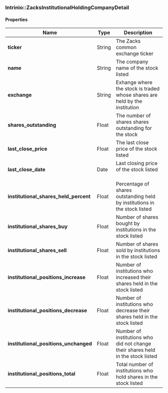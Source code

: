 

[//]: # (CLASS:Intrinio::ZacksInstitutionalHoldingCompanyDetail)

[//]: # (KIND:object)

### Intrinio::ZacksInstitutionalHoldingCompanyDetail

#### Properties

[//]: # (START_DEFINITION)

Name | Type | Description
------------ | ------------- | -------------
**ticker** | String | The Zacks common exchange ticker &nbsp;
**name** | String | The company name of the stock listed &nbsp;
**exchange** | String | Exhange where the stock is traded whose shares are held by the institution &nbsp;
**shares_outstanding** | Float | The number of shares shares outstanding for the stock &nbsp;
**last_close_price** | Float | The last close price of the stock listed &nbsp;
**last_close_date** | Date | Last closing price of the stock listed &nbsp;
**institutional_shares_held_percent** | Float | Percentage of shares outstanding held by institutions in the stock listed &nbsp;
**institutional_shares_buy** | Float | Number of shares bought by institutions in the stock listed &nbsp;
**institutional_shares_sell** | Float | Number of shares sold by institutions in the stock listed &nbsp;
**institutional_positions_increase** | Float | Number of institutions who increased their shares held in the stock listed &nbsp;
**institutional_positions_decrease** | Float | Number of institutions who decrease their shares held in the stock listed &nbsp;
**institutional_positions_unchanged** | Float | Number of institutions who did not change their shares held in the stock listed &nbsp;
**institutional_positions_total** | Float | Total number of institutions who hold shares in the stock listed &nbsp;

[//]: # (END_DEFINITION)



